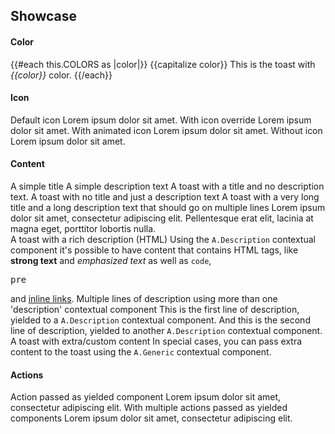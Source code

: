## Showcase

<section data-test-percy data-section="showcase">
  

  <h4 class="dummy-h4">Color</h4>
  <div class="dummy-toast-base-sample">
    {{#each this.COLORS as |color|}}
      <Hds::Toast @color={{color}} @onDismiss={{this.noop}} as |T|>
        <T.Title>{{capitalize color}}</T.Title>
        <T.Description>This is the toast with <em>{{color}}</em> color.</T.Description>
      </Hds::Toast>
    {{/each}}
  </div>

  <h4 class="dummy-h4">Icon</h4>
  <div class="dummy-toast-base-sample">
    <Hds::Toast @color="highlight" @onDismiss={{this.noop}} as |T|>
      <T.Title>Default icon</T.Title>
      <T.Description>Lorem ipsum dolor sit amet.</T.Description>
    </Hds::Toast>
    <Hds::Toast @color="highlight" @icon="meh" @onDismiss={{this.noop}} as |T|>
      <T.Title>With icon override</T.Title>
      <T.Description>Lorem ipsum dolor sit amet.</T.Description>
    </Hds::Toast>
    <Hds::Toast @color="highlight" @icon="running" @onDismiss={{this.noop}} as |T|>
      <T.Title>With animated icon</T.Title>
      <T.Description>Lorem ipsum dolor sit amet.</T.Description>
    </Hds::Toast>
    <Hds::Toast @color="highlight" @icon="" @onDismiss={{this.noop}} as |T|>
      <T.Title>Without icon</T.Title>
      <T.Description>Lorem ipsum dolor sit amet.</T.Description>
    </Hds::Toast>
  </div>

  <h4 class="dummy-h4">Content</h4>
  <div class="dummy-toast-sample-grid dummy-toast-sample-grid--wide-content">
    <div class="dummy-toast-sample-grid__column">
      <Hds::Toast @color="success" @onDismiss={{this.noop}} as |T|>
        <T.Title>A simple title</T.Title>
        <T.Description>A simple description text</T.Description>
      </Hds::Toast>
      <Hds::Toast @color="success" @onDismiss={{this.noop}} as |T|>
        <T.Title>A toast with a title and no description text.</T.Title>
      </Hds::Toast>
      <Hds::Toast @color="success" @onDismiss={{this.noop}} as |T|>
        <T.Description>A toast with no title and just a description text</T.Description>
      </Hds::Toast>
      <Hds::Toast @color="success" @onDismiss={{this.noop}} as |T|>
        <T.Title>A toast with a very long title and a long description text that should go on multiple lines</T.Title>
        <T.Description>Lorem ipsum dolor sit amet, consectetur adipiscing elit. Pellentesque erat elit, lacinia at magna
          eget, porttitor lobortis nulla.</T.Description>
      </Hds::Toast>
    </div>
    <div class="dummy-toast-sample-grid__column">
      <Hds::Toast @color="success" @onDismiss={{this.noop}} as |T|>
        <T.Title>A toast with a rich description (HTML)</T.Title>
        <T.Description>Using the
          <code>A.Description</code>
          contextual component it's possible to have content that contains HTML tags, like
          <strong>strong text</strong>
          and
          <em>emphasized text</em>
          as well as
          <code>code</code>,
          <pre>pre</pre>
          and
          <a href="#">inline links</a>.</T.Description>
      </Hds::Toast>
      <Hds::Toast @onDismiss={{this.noop}} @color="success" as |T|>
        <T.Title>Multiple lines of description using more than one 'description' contextual component</T.Title>
        <T.Description>This is the first line of description, yielded to a
          <code>A.Description</code>
          contextual component.</T.Description>
        <T.Description>And this is the second line of description, yielded to another
          <code>A.Description</code>
          contextual component.</T.Description>
      </Hds::Toast>
      <Hds::Toast @color="success" @onDismiss={{this.noop}} as |T|>
        <T.Title>A toast with extra/custom content</T.Title>
        <T.Description>In special cases, you can pass extra content to the toast using the
          <code>A.Generic</code>
          contextual component.</T.Description>
        <T.Generic>
          <Doc::Placeholder @text="some generic content" @height="50" @background="#eee" />
        </T.Generic>
      </Hds::Toast>
    </div>
  </div>

  <h4 class="dummy-h4">Actions</h4>
  <div class="dummy-toast-sample-grid dummy-toast-sample-grid--wide-content">
    <Hds::Toast @color="warning" @onDismiss={{this.noop}} as |T|>
      <T.Title>Action passed as yielded component</T.Title>
      <T.Description>Lorem ipsum dolor sit amet, consectetur adipiscing elit.</T.Description>
      <T.Button @text="Action" @color="secondary" />
    </Hds::Toast>
    <Hds::Toast @color="warning" @onDismiss={{this.noop}} as |T|>
      <T.Title>With multiple actions passed as yielded components</T.Title>
      <T.Description>Lorem ipsum dolor sit amet, consectetur adipiscing elit.</T.Description>
      <T.Button @text="Secondary" @color="secondary" />
      <T.Button @icon="plus" @text="Tertiary" @color="tertiary" />
      <T.Link::Standalone @icon="plus" @text="Standalone" @href="#" @color="secondary" />
    </Hds::Toast>
  </div>
</section>